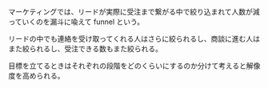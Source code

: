 マーケティングでは、リードが実際に受注まで繋がる中で絞り込まれて人数が減っていくのを漏斗に喩えて funnel という。

リードの中でも連絡を受け取ってくれる人はさらに絞られるし、商談に進む人はまた絞られるし、受注できる数もまた絞られる。

目標を立てるときはそれぞれの段階をどのくらいにするのか分けて考えると解像度を高められる。
